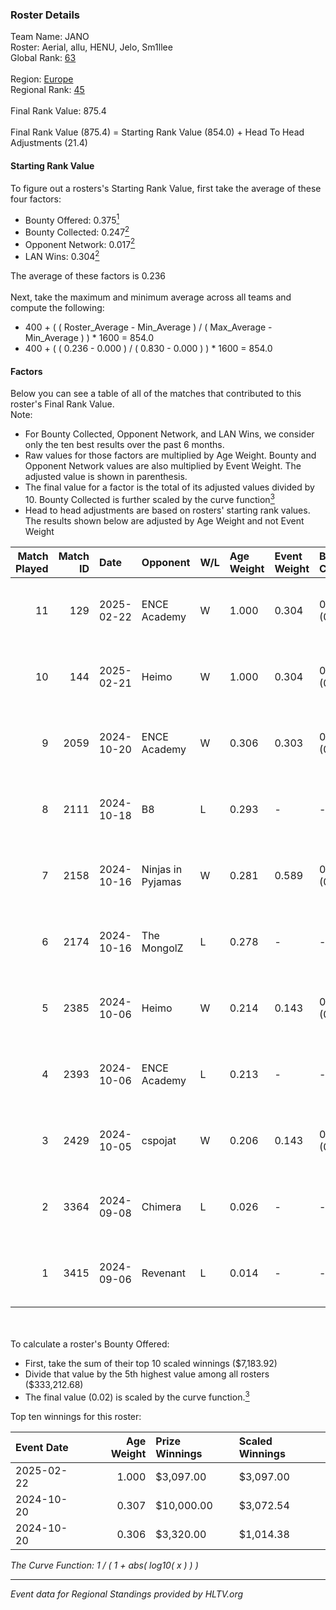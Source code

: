 ### Roster Details<br />
Team Name: JANO<br />
Roster: Aerial, allu, HENU, Jelo, Sm1llee<br />
Global Rank: [63](../../standings_global_2025_03_03.md)<br />
<br />
Region: [Europe]( ../../standings_europe_2025_03_03.md)<br />
Regional Rank: [45]( ../../standings_europe_2025_03_03.md)<br />
<br />
Final Rank Value:  875.4<br />
<br />
Final Rank Value (875.4) = Starting Rank Value (854.0) + Head To Head Adjustments (21.4)<br />

#### Starting Rank Value<br />
To figure out a rosters's Starting Rank Value, first take the average of these four factors:<br />
- Bounty Offered: 0.375[<sup>1</sup>](#table2)
- Bounty Collected: 0.247[<sup>2</sup>](#table1)
- Opponent Network: 0.017[<sup>2</sup>](#table1)
- LAN Wins: 0.304[<sup>2</sup>](#table1)

The average of these factors is 0.236<br />
<br />
Next, take the maximum and minimum average across all teams and compute the following:<br />
- 400 + ( ( Roster_Average - Min_Average ) / ( Max_Average - Min_Average ) ) * 1600 = 854.0
- 400 + ( ( 0.236 - 0.000 ) / ( 0.830 - 0.000 ) ) * 1600 = 854.0


#### Factors<br />
Below you can see a table of all of the matches that contributed to this roster's Final Rank Value.<br />
Note:<br />

- For Bounty Collected, Opponent Network, and LAN Wins, we consider only the ten best results over the past 6 months.
- Raw values for those factors are multiplied by Age Weight. Bounty and Opponent Network values are also multiplied by Event Weight. The adjusted value is shown in parenthesis.
- The final value for a factor is the total of its adjusted values divided by 10. Bounty Collected is further scaled by the curve function[<sup>3</sup>](#curveFunction)
- Head to head adjustments are based on rosters' starting rank values. The results shown below are adjusted by Age Weight and not Event Weight
<span id="table1"></span><br />


| Match Played | Match ID | Date       | Opponent          | W/L | Age Weight | Event Weight | Bounty Collected | Opponent Network | LAN Wins  | H2H Adj. | Roster                            |
| -: | -: | :- | :- | :- | :- | :- | :- | :- | :- | -: | :- |
|           11 |      129 | 2025-02-22 | ENCE Academy      | W   | 1.000      | 0.304        | 0.008 (0.003)    | 0.249 (0.076)    | 1 (1.000) |    10.74 | Aerial, allu, HENU, Jelo, Sm1llee |
|           10 |      144 | 2025-02-21 | Heimo             | W   | 1.000      | 0.304        | 0.004 (0.001)    | 0.140 (0.042)    | 1 (1.000) |     7.13 | Aerial, allu, HENU, Jelo, Sm1llee |
|            9 |     2059 | 2024-10-20 | ENCE Academy      | W   | 0.306      | 0.303        | 0.008 (0.001)    | 0.249 (0.023)    | 1 (0.306) |     3.65 | Aerial, allu, HENU, juho, xseveN  |
|            8 |     2111 | 2024-10-18 | B8                | L   | 0.293      | -            | -                | -                | -         |    -1.84 | Aerial, allu, HENU, juho, xseveN  |
|            7 |     2158 | 2024-10-16 | Ninjas in Pyjamas | W   | 0.281      | 0.589        | 0.025 (0.004)    | 0.167 (0.028)    | 1 (0.281) |     4.38 | Aerial, allu, HENU, juho, xseveN  |
|            6 |     2174 | 2024-10-16 | The MongolZ       | L   | 0.278      | -            | -                | -                | -         |    -0.02 | Aerial, allu, HENU, juho, xseveN  |
|            5 |     2385 | 2024-10-06 | Heimo             | W   | 0.214      | 0.143        | 0.004 (0.000)    | 0.140 (0.004)    | 0 (0.000) |     1.86 | Aerial, allu, HENU, juho, xseveN  |
|            4 |     2393 | 2024-10-06 | ENCE Academy      | L   | 0.213      | -            | -                | -                | -         |    -4.18 | Aerial, allu, HENU, juho, xseveN  |
|            3 |     2429 | 2024-10-05 | cspojat           | W   | 0.206      | 0.143        | 0.000 (0.000)    | 0.000 (0.000)    | 0 (0.000) |     0.47 | Aerial, allu, HENU, juho, xseveN  |
|            2 |     3364 | 2024-09-08 | Chimera           | L   | 0.026      | -            | -                | -                | -         |    -0.45 | Aerial, allu, HENU, juho, xseveN  |
|            1 |     3415 | 2024-09-06 | Revenant          | L   | 0.014      | -            | -                | -                | -         |    -0.39 | Aerial, allu, HENU, juho, xseveN  |

<br />
<span id="table2"></span><br />
To calculate a roster's Bounty Offered:<br />

- First, take the sum of their top 10 scaled winnings ($7,183.92)
- Divide that value by the 5th highest value among all rosters ($333,212.68)
- The final value (0.02) is scaled by the curve function.[<sup>3</sup>](#curveFunction)

Top ten winnings for this roster:<br />

| Event Date | Age Weight | Prize Winnings | Scaled Winnings |
| :- | -: | :- | :- |
| 2025-02-22 |      1.000 | $3,097.00      | $3,097.00       |
| 2024-10-20 |      0.307 | $10,000.00     | $3,072.54       |
| 2024-10-20 |      0.306 | $3,320.00      | $1,014.38       |


<span id="curveFunction"></span>_The Curve Function: 1 / ( 1 + abs( log10( x ) ) )_<br />

---
_Event data for Regional Standings provided by HLTV.org_<br />
